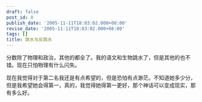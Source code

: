 ```yaml
---
draft: false
post_id: 0
publish_date: '2005-11-11T18:03:02.000+08:00'
revise_date: '2005-11-11T18:03:02.000+08:00'
tags: []
title: 跳水与反跳水
---
```


分数除了物理和政治，其他的都全了。我的语文和生物跳水了，但是其他的也不错。现在只怕物理有什么闪失。

现在我觉得对于第二名我还是有点希望的，但是恐怕有点渺茫。不知道她多少分，但是我希望她会得第一，真的，我觉得她得第一更好，那个神话可以变成现实，那有多么好。
